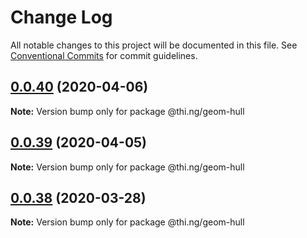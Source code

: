 # Change Log

All notable changes to this project will be documented in this file.
See [Conventional Commits](https://conventionalcommits.org) for commit guidelines.

## [0.0.40](https://github.com/thi-ng/umbrella/compare/@thi.ng/geom-hull@0.0.39...@thi.ng/geom-hull@0.0.40) (2020-04-06)

**Note:** Version bump only for package @thi.ng/geom-hull





## [0.0.39](https://github.com/thi-ng/umbrella/compare/@thi.ng/geom-hull@0.0.38...@thi.ng/geom-hull@0.0.39) (2020-04-05)

**Note:** Version bump only for package @thi.ng/geom-hull





## [0.0.38](https://github.com/thi-ng/umbrella/compare/@thi.ng/geom-hull@0.0.37...@thi.ng/geom-hull@0.0.38) (2020-03-28)

**Note:** Version bump only for package @thi.ng/geom-hull
